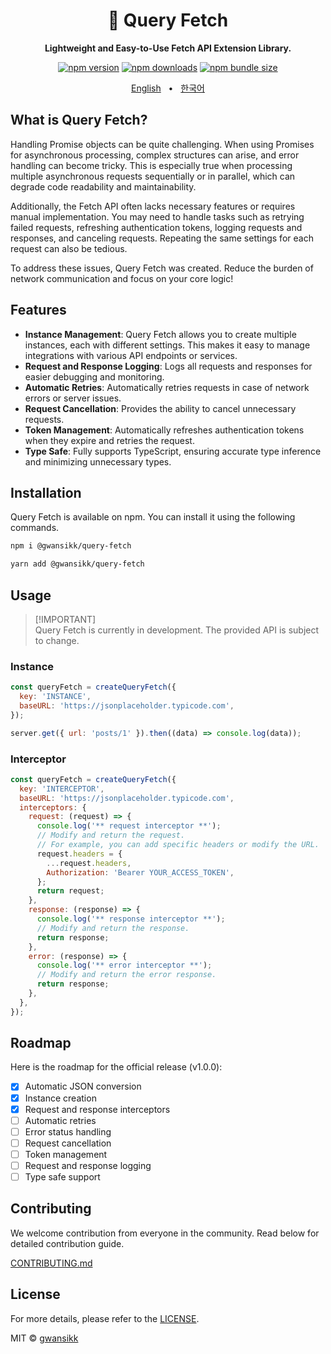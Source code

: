 <div align="center">

<h1>🔗 Query Fetch</h1>
<p><b>Lightweight and Easy-to-Use Fetch API Extension Library.</b></p>

[![npm version](https://img.shields.io/npm/v/@gwansikk/query-fetch?logo=npm)](https://www.npmjs.com/package/@gwansikk/query-fetch)
[![npm downloads](https://img.shields.io/npm/dt/@gwansikk/server-chain?logo=npm)](https://www.npmjs.com/package/@gwansikk/query-fetch)
[![npm bundle size](https://img.shields.io/bundlephobia/min/@gwansikk/query-fetch?logo=npm)](https://www.npmjs.com/package/@gwansikk/query-fetch)

[English](https://github.com/gwansikk/query-fetch/blob/main/README.md)
&nbsp;&nbsp;•&nbsp;&nbsp;
[한국어](https://github.com/gwansikk/query-fetch/blob/main/README-ko_kr.md)

</div>

## What is Query Fetch?

Handling Promise objects can be quite challenging. When using Promises for asynchronous processing, complex structures can arise, and error handling can become tricky. This is especially true when processing multiple asynchronous requests sequentially or in parallel, which can degrade code readability and maintainability.

Additionally, the Fetch API often lacks necessary features or requires manual implementation. You may need to handle tasks such as retrying failed requests, refreshing authentication tokens, logging requests and responses, and canceling requests. Repeating the same settings for each request can also be tedious.

To address these issues, Query Fetch was created. Reduce the burden of network communication and focus on your core logic!

## Features

- **Instance Management**: Query Fetch allows you to create multiple instances, each with different settings. This makes it easy to manage integrations with various API endpoints or services.
- **Request and Response Logging**: Logs all requests and responses for easier debugging and monitoring.
- **Automatic Retries**: Automatically retries requests in case of network errors or server issues.
- **Request Cancellation**: Provides the ability to cancel unnecessary requests.
- **Token Management**: Automatically refreshes authentication tokens when they expire and retries the request.
- **Type Safe**: Fully supports TypeScript, ensuring accurate type inference and minimizing unnecessary types.

## Installation

Query Fetch is available on npm. You can install it using the following commands.

```bash
npm i @gwansikk/query-fetch
```

```bash
yarn add @gwansikk/query-fetch
```

## Usage

> [!IMPORTANT]\
> Query Fetch is currently in development. The provided API is subject to change.

### Instance

```js
const queryFetch = createQueryFetch({
  key: 'INSTANCE',
  baseURL: 'https://jsonplaceholder.typicode.com',
});

server.get({ url: 'posts/1' }).then((data) => console.log(data));
```

### Interceptor

```js
const queryFetch = createQueryFetch({
  key: 'INTERCEPTOR',
  baseURL: 'https://jsonplaceholder.typicode.com',
  interceptors: {
    request: (request) => {
      console.log('** request interceptor **');
      // Modify and return the request.
      // For example, you can add specific headers or modify the URL.
      request.headers = {
        ...request.headers,
        Authorization: 'Bearer YOUR_ACCESS_TOKEN',
      };
      return request;
    },
    response: (response) => {
      console.log('** response interceptor **');
      // Modify and return the response.
      return response;
    },
    error: (response) => {
      console.log('** error interceptor **');
      // Modify and return the error response.
      return response;
    },
  },
});
```

## Roadmap

Here is the roadmap for the official release (v1.0.0):

- [x] Automatic JSON conversion
- [x] Instance creation
- [x] Request and response interceptors
- [ ] Automatic retries
- [ ] Error status handling
- [ ] Request cancellation
- [ ] Token management
- [ ] Request and response logging
- [ ] Type safe support

## Contributing

We welcome contribution from everyone in the community. Read below for detailed contribution guide.

[CONTRIBUTING.md](https://github.com/gwansikk/query-fetch/blob/main/CONTRIBUTING.md)

## License

For more details, please refer to the [LICENSE](https://github.com/gwansikk/query-fetch/blob/main/LICENSE).

MIT © [gwansikk](https://github.com/gwansikk)
